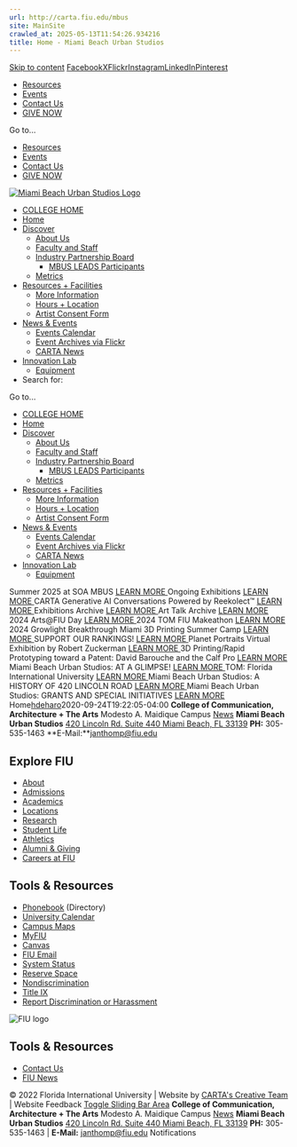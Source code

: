 ```yaml
---
url: http://carta.fiu.edu/mbus
site: MainSite
crawled_at: 2025-05-13T11:54:26.934216
title: Home - Miami Beach Urban Studios
---
```


[Skip to content](https://carta.fiu.edu/mbus/#content)
[Facebook](http://facebook.com/MiamiBeachUrbanStudios)[X](http://twitter.com/fiu_mbus)[Flickr](https://www.flickr.com/photos/127938072@N08/albums)[Instagram](https://www.instagram.com/fiumbus/)[LinkedIn](https://www.linkedin.com/company/fiu-miami-beach-urban-studios/)[Pinterest](http://pinterest.com/fiumbus)
  * [Resources](https://carta.fiu.edu/mbus-2/resources-facilities/)
  * [Events](https://carta.fiu.edu/mbus-2/events-calendar/)
  * [Contact Us](https://carta.fiu.edu/mbus/contact-us/)
  * [GIVE NOW](https://carta.fiu.edu/giving/make-an-impact/)

Go to...
  * [Resources](https://carta.fiu.edu/mbus-2/resources-facilities/)
  * [Events](https://carta.fiu.edu/mbus-2/events-calendar/)
  * [Contact Us](https://carta.fiu.edu/mbus/contact-us/)
  * [GIVE NOW](https://carta.fiu.edu/giving/make-an-impact/)


[ ![Miami Beach Urban Studios Logo](https://carta.fiu.edu/mbus/wp-content/uploads/sites/54/2022/08/MBUS-hrz-COLOR.png) ](https://carta.fiu.edu/mbus/)
  * [COLLEGE HOME](http://carta.fiu.edu)
  * [Home](https://carta.fiu.edu/mbus/)
  * [Discover](https://carta.fiu.edu/mbus-2/discover/about-us/)
    * [About Us](https://carta.fiu.edu/mbus/discover/about-us/)
    * [Faculty and Staff](https://carta.fiu.edu/mbus/discover/staff-directory/)
    * [Industry Partnership Board](https://carta.fiu.edu/mbus/leadership-advisory-board/)
      * [MBUS LEADS Participants](https://carta.fiu.edu/mbus/mbus-leads/)
    * [Metrics](https://carta.fiu.edu/mbus/discover/meeting-the-metrics/)
  * [Resources + Facilities](https://carta.fiu.edu/mbus/resources-facilities/)
    * [More Information](https://carta.fiu.edu/mbus/resources-facilities/)
    * [Hours + Location](https://carta.fiu.edu/mbus/hours-location/)
    * [Artist Consent Form](https://forms.fiu.edu/view.php?id=324307)
  * [News & Events](https://carta.fiu.edu/mbus/)
    * [Events Calendar](https://carta.fiu.edu/mbus/events-calendar/)
    * [Event Archives via Flickr](https://www.flickr.com/photos/127938072@N08/albums)
    * [CARTA News](http://cartanews.fiu.edu/mbus/)
  * [Innovation Lab](http://carta.fiu.edu/innovlab/)
    * [Equipment](https://carta.fiu.edu/mbus/equipment/)
  * [](https://carta.fiu.edu/mbus/ "Search")
Search for:

Go to...
  * [COLLEGE HOME](http://carta.fiu.edu)
  * [Home](https://carta.fiu.edu/mbus/)
  * [Discover](https://carta.fiu.edu/mbus-2/discover/about-us/)
    * [About Us](https://carta.fiu.edu/mbus/discover/about-us/)
    * [Faculty and Staff](https://carta.fiu.edu/mbus/discover/staff-directory/)
    * [Industry Partnership Board](https://carta.fiu.edu/mbus/leadership-advisory-board/)
      * [MBUS LEADS Participants](https://carta.fiu.edu/mbus/mbus-leads/)
    * [Metrics](https://carta.fiu.edu/mbus/discover/meeting-the-metrics/)
  * [Resources + Facilities](https://carta.fiu.edu/mbus/resources-facilities/)
    * [More Information](https://carta.fiu.edu/mbus/resources-facilities/)
    * [Hours + Location](https://carta.fiu.edu/mbus/hours-location/)
    * [Artist Consent Form](https://forms.fiu.edu/view.php?id=324307)
  * [News & Events](https://carta.fiu.edu/mbus/)
    * [Events Calendar](https://carta.fiu.edu/mbus/events-calendar/)
    * [Event Archives via Flickr](https://www.flickr.com/photos/127938072@N08/albums)
    * [CARTA News](http://cartanews.fiu.edu/mbus/)
  * [Innovation Lab](http://carta.fiu.edu/innovlab/)
    * [Equipment](https://carta.fiu.edu/mbus/equipment/)


Summer 2025 at SOA MBUS [LEARN MORE ](https://carta.fiu.edu/mbus/2025/01/28/29853/) Ongoing Exhibitions [LEARN MORE ](https://carta.fiu.edu/mbus/2021/03/17/ongoing-exhibitions/) CARTA Generative AI Conversations Powered by Reekolect™ [LEARN MORE ](https://carta.fiu.edu/mbus/2021/03/16/carta-generative-ai-conversations-powered-by-reekolect/) Exhibitions Archive [LEARN MORE ](https://carta.fiu.edu/mbus/2021/03/16/soa-mbus-exhibitions/) Art Talk Archive [LEARN MORE ](https://carta.fiu.edu/mbus/2021/03/16/soa-mbus-art-talks-2/) 2024 Arts@FIU Day [LEARN MORE ](https://carta.fiu.edu/mbus/2021/02/28/2024-arts-fiu-day/) 2024 TOM FIU Makeathon [LEARN MORE ](https://carta.fiu.edu/mbus/2021/02/28/2024-tom-fiu-makeathon/) 2024 Growlight Breakthrough Miami 3D Printing Summer Camp [LEARN MORE ](https://carta.fiu.edu/mbus/2021/02/26/growlight-breakthrough-3d-printing-summer-camp-for-urban-design/) SUPPORT OUR RANKINGS! [LEARN MORE ](https://carta.fiu.edu/mbus/2020/04/30/mbus-spring-2020/) Planet Portraits Virtual Exhibition by Robert Zuckerman [LEARN MORE ](https://carta.fiu.edu/mbus/2020/04/15/planet-portraits-virtual-exhibition-by-robert-zuckerman/) 3D Printing/Rapid Prototyping toward a Patent: David Barouche and the Calf Pro [LEARN MORE ](https://carta.fiu.edu/mbus/2019/02/15/3d-printing-and-rapid-prototyping-david-barouche-and-the-calf-pro/) Miami Beach Urban Studios: AT A GLIMPSE! [LEARN MORE ](https://carta.fiu.edu/mbus/2017/02/03/miami-beach-urban-studios-at-a-glimpse/) TOM: Florida International University [LEARN MORE ](https://carta.fiu.edu/mbus/2016/06/22/tikkun-olam-makers-fiu/) Miami Beach Urban Studios: A HISTORY OF 420 LINCOLN ROAD [LEARN MORE ](https://carta.fiu.edu/mbus/2016/05/06/miami-beach-urban-studios-in-the-mix/) Miami Beach Urban Studios: GRANTS AND SPECIAL INITIATIVES [LEARN MORE ](https://carta.fiu.edu/mbus/2015/12/25/miami-beach-urban-studios-external-grants/)
Home[hdeharo](https://carta.fiu.edu/mbus/author/hdeharo/ "Posts by hdeharo")2020-09-24T19:22:05-04:00
**College of Communication, Architecture + The Arts** Modesto A. Maidique Campus [ News](http://cartanews.fiu.edu/)
**Miami Beach Urban Studios** [420 Lincoln Rd. Suite 440 Miami Beach, FL 33139](https://carta.fiu.edu/mbus/)
**PH:** 305-535-1463 **E-Mail:**janthomp@fiu.edu
## Explore FIU
  * [About](https://www.fiu.edu/about/index.html)
  * [Admissions](https://www.fiu.edu/admissions/index.html)
  * [Academics](https://www.fiu.edu/academics/index.html)
  * [Locations](https://www.fiu.edu/locations/index.html)
  * [Research](https://www.fiu.edu/research/index.html)
  * [Student Life](https://www.fiu.edu/student-life/index.html)
  * [Athletics](https://www.fiu.edu/athletics/index.html)
  * [Alumni & Giving](https://www.fiu.edu/alumni-and-giving/index.html)
  * [Careers at FIU](https://hr.fiu.edu/careers/)


## Tools & Resources
  * [Phonebook](https://phonebook.fiu.edu) (Directory)
  * [University Calendar](https://calendar.fiu.edu/)
  * [Campus Maps](http://campusmaps.fiu.edu/)
  * [MyFIU](https://my.fiu.edu/)
  * [Canvas](https://canvas.fiu.edu)
  * [FIU Email](https://mail.fiu.edu/)
  * [System Status](https://italerts.fiu.edu)
  * [Reserve Space](https://reservespace.fiu.edu/make-reservation/)
  * [Nondiscrimination](https://ace.fiu.edu/civil-rights-and-accessibility/harassment-and-discrimination/)
  * [Title IX](https://ace.fiu.edu/title-ix/)
  * [Report Discrimination or Harassment](https://report.fiu.edu/)


![FIU logo](https://carta.fiu.edu/wp-content/uploads/2022/10/FIU-logo-300x54.png)
## Tools & Resources
  * [Contact Us](https://www.fiu.edu/about/contact-us/index.html)
  * [FIU News](https://news.fiu.edu/)


[](https://www.facebook.com/floridainternational "Facebook")[](https://twitter.com/fiu "Twitter")[](https://www.instagram.com/fiuinstagram/ "Instagram")[](https://flickr.com/photos/fiu "Flickr")[](https://www.tiktok.com/@fiutiktok "Tiktok")[](https://www.youtube.com/user/FloridaInternational "YouTube")
© 2022 Florida International University | Website by [CARTA's Creative Team](https://creative.fiu.edu/) | Website Feedback
[Toggle Sliding Bar Area](https://carta.fiu.edu/mbus/)
**College of Communication, Architecture + The Arts** Modesto A. Maidique Campus [ News](http://cartanews.fiu.edu/)
**Miami Beach Urban Studios** [420 Lincoln Rd. Suite 440 Miami Beach, FL 33139](https://carta.fiu.edu/mbus/)
**PH:** 305-535-1463 |  **E-Mail:** janthomp@fiu.edu
Notifications

